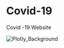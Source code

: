 # Covid-19
Covid -19 Website

![Plotly_Background](https://user-images.githubusercontent.com/62831933/86503437-be7b8c00-bdcb-11ea-935c-e9536b8db7c4.PNG)
